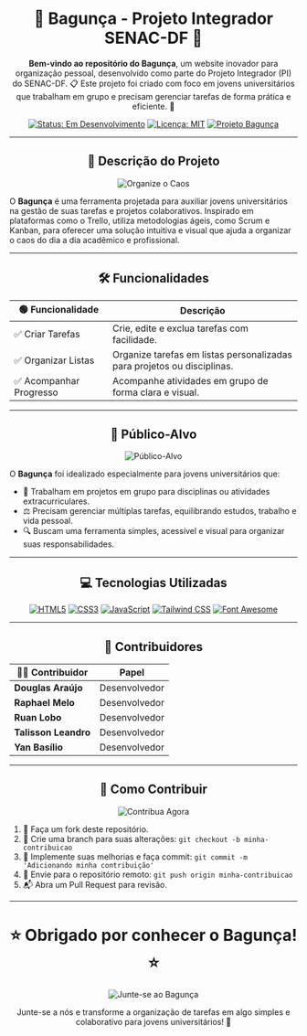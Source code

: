 <h1 align="center">🌟 Bagunça - Projeto Integrador SENAC-DF 🌟</h1>

<p align="center">
  <strong>Bem-vindo ao repositório do Bagunça</strong>, um website inovador para organização pessoal, desenvolvido como parte do Projeto Integrador (PI) do SENAC-DF. 📋 Este projeto foi criado com foco em jovens universitários que trabalham em grupo e precisam gerenciar tarefas de forma prática e eficiente. 🚀
</p>

<p align="center">
  <a href="https://shields.io"><img src="https://img.shields.io/badge/Status-Em%20Desenvolvimento-blue?style=flat-square" alt="Status: Em Desenvolvimento"></a>
  <a href="https://shields.io"><img src="https://img.shields.io/badge/Licença-MIT-green?style=flat-square" alt="Licença: MIT"></a>
  <a href="https://shields.io"><img src="https://img.shields.io/badge/Projeto-Bagunça-orange?style=for-the-badge" alt="Projeto Bagunça"></a>
</p>

---

<h2 align="center">📖 Descrição do Projeto</h2>

<p align="center">
  <img src="https://img.shields.io/badge/🔥-Organize_o_Caos-red?style=for-the-badge" alt="Organize o Caos">
</p>

O **Bagunça** é uma ferramenta projetada para auxiliar jovens universitários na gestão de suas tarefas e projetos colaborativos. Inspirado em plataformas como o Trello, utiliza metodologias ágeis, como Scrum e Kanban, para oferecer uma solução intuitiva e visual que ajuda a organizar o caos do dia a dia acadêmico e profissional.

---

<h2 align="center">🛠️ Funcionalidades</h2>

| 🟢 Funcionalidade | Descrição |
|-------------------|-----------|
| ✅ Criar Tarefas   | Crie, edite e exclua tarefas com facilidade. |
| ✅ Organizar Listas | Organize tarefas em listas personalizadas para projetos ou disciplinas. |
| ✅ Acompanhar Progresso | Acompanhe atividades em grupo de forma clara e visual. |

---

<h2 align="center">🎯 Público-Alvo</h2>

<p align="center">
  <img src="https://img.shields.io/badge/🎓-Jovens_Universitários-blueviolet?style=for-the-badge" alt="Público-Alvo">
</p>

O **Bagunça** foi idealizado especialmente para jovens universitários que:

- 👥 Trabalham em projetos em grupo para disciplinas ou atividades extracurriculares.
- ⚖️ Precisam gerenciar múltiplas tarefas, equilibrando estudos, trabalho e vida pessoal.
- 🔍 Buscam uma ferramenta simples, acessível e visual para organizar suas responsabilidades.

---

<h2 align="center">💻 Tecnologias Utilizadas</h2>

<p align="center">
  <a href="https://shields.io"><img src="https://img.shields.io/badge/HTML5-E34F26?style=flat-square&logo=html5&logoColor=white" alt="HTML5"></a>
  <a href="https://shields.io"><img src="https://img.shields.io/badge/CSS3-1572B6?style=flat-square&logo=css3&logoColor=white" alt="CSS3"></a>
  <a href="https://shields.io"><img src="https://img.shields.io/badge/JavaScript-F7DF1E?style=flat-square&logo=javascript&logoColor=black" alt="JavaScript"></a>
  <a href="https://shields.io"><img src="https://img.shields.io/badge/Tailwind_CSS-38B2AC?style=flat-square&logo=tailwind-css&logoColor=white" alt="Tailwind CSS"></a>
  <a href="https://shields.io"><img src="https://img.shields.io/badge/Font_Awesome-339AF0?style=flat-square&logo=font-awesome&logoColor=white" alt="Font Awesome"></a>
</p>

---

<h2 align="center">👥 Contribuidores</h2>

| 🧑‍💻 Contribuidor | Papel |
|---------------------|-------|
| **Douglas Araújo** | Desenvolvedor |
| **Raphael Melo**   | Desenvolvedor |
| **Ruan Lobo**      | Desenvolvedor |
| **Talisson Leandro** | Desenvolvedor |
| **Yan Basílio**    | Desenvolvedor |

---

<h2 align="center">🤝 Como Contribuir</h2>

<p align="center">
  <img src="https://img.shields.io/badge/🚀-Contribua_Agora-brightgreen?style=for-the-badge" alt="Contribua Agora">
</p>

1. 🍴 Faça um fork deste repositório.
2. 🌿 Crie uma branch para suas alterações: `git checkout -b minha-contribuicao`
3. 💾 Implemente suas melhorias e faça commit: `git commit -m 'Adicionando minha contribuição'`
4. 🚀 Envie para o repositório remoto: `git push origin minha-contribuicao`
5. 📬 Abra um Pull Request para revisão.

---

<h1 align="center">⭐ Obrigado por conhecer o Bagunça! ⭐</h1>

<p align="center">
  <img src="https://img.shields.io/badge/🌟-Junte-se_ao_Bagunça!-yellow?style=for-the-badge" alt="Junte-se ao Bagunça">
</p>

<p align="center">
  Junte-se a nós e transforme a organização de tarefas em algo simples e colaborativo para jovens universitários! 🚀
</p>
